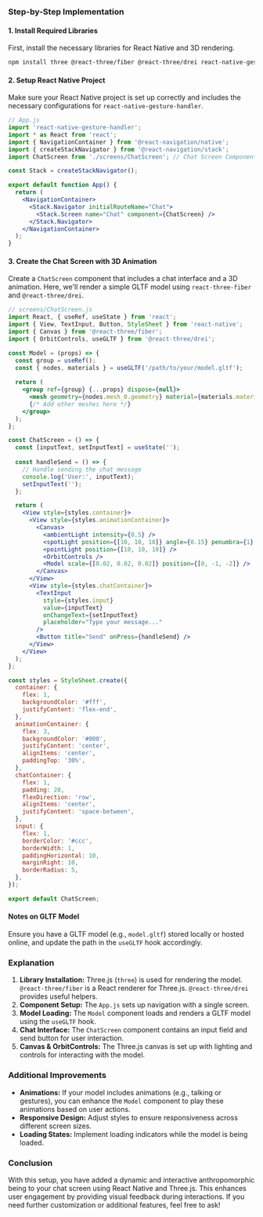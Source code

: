 ### Step-by-Step Implementation

#### 1. Install Required Libraries

First, install the necessary libraries for React Native and 3D rendering.

```bash
npm install three @react-three/fiber @react-three/drei react-native-gesture-handler
```

#### 2. Setup React Native Project

Make sure your React Native project is set up correctly and includes the necessary configurations for `react-native-gesture-handler`.

```jsx
// App.js
import 'react-native-gesture-handler';
import * as React from 'react';
import { NavigationContainer } from '@react-navigation/native';
import { createStackNavigator } from '@react-navigation/stack';
import ChatScreen from './screens/ChatScreen'; // Chat Screen Component

const Stack = createStackNavigator();

export default function App() {
  return (
    <NavigationContainer>
      <Stack.Navigator initialRouteName="Chat">
        <Stack.Screen name="Chat" component={ChatScreen} />
      </Stack.Navigator>
    </NavigationContainer>
  );
}
```

#### 3. Create the Chat Screen with 3D Animation

Create a `ChatScreen` component that includes a chat interface and a 3D animation. Here, we'll render a simple GLTF model using `react-three-fiber` and `@react-three/drei`.

```jsx
// screens/ChatScreen.js
import React, { useRef, useState } from 'react';
import { View, TextInput, Button, StyleSheet } from 'react-native';
import { Canvas } from '@react-three/fiber';
import { OrbitControls, useGLTF } from '@react-three/drei';

const Model = (props) => {
  const group = useRef();
  const { nodes, materials } = useGLTF('/path/to/your/model.gltf');
  
  return (
    <group ref={group} {...props} dispose={null}>
      <mesh geometry={nodes.mesh_0.geometry} material={materials.material_0} />
      {/* Add other meshes here */}
    </group>
  );
};

const ChatScreen = () => {
  const [inputText, setInputText] = useState('');
  
  const handleSend = () => {
    // Handle sending the chat message
    console.log('User:', inputText);
    setInputText('');
  };

  return (
    <View style={styles.container}>
      <View style={styles.animationContainer}>
        <Canvas>
          <ambientLight intensity={0.5} />
          <spotLight position={[10, 10, 10]} angle={0.15} penumbra={1} />
          <pointLight position={[10, 10, 10]} />
          <OrbitControls />
          <Model scale={[0.02, 0.02, 0.02]} position={[0, -1, -2]} />
        </Canvas>
      </View>
      <View style={styles.chatContainer}>
        <TextInput
          style={styles.input}
          value={inputText}
          onChangeText={setInputText}
          placeholder="Type your message..."
        />
        <Button title="Send" onPress={handleSend} />
      </View>
    </View>
  );
};

const styles = StyleSheet.create({
  container: {
    flex: 1,
    backgroundColor: '#fff',
    justifyContent: 'flex-end',
  },
  animationContainer: {
    flex: 3,
    backgroundColor: '#000',
    justifyContent: 'center',
    alignItems: 'center',
    paddingTop: '30%',
  },
  chatContainer: {
    flex: 1,
    padding: 20,
    flexDirection: 'row',
    alignItems: 'center',
    justifyContent: 'space-between',
  },
  input: {
    flex: 1,
    borderColor: '#ccc',
    borderWidth: 1,
    paddingHorizontal: 10,
    marginRight: 10,
    borderRadius: 5,
  },
});

export default ChatScreen;
```

#### Notes on GLTF Model

Ensure you have a GLTF model (e.g., `model.gltf`) stored locally or hosted online, and update the path in the `useGLTF` hook accordingly.

### Explanation

1. **Library Installation:** Three.js (`three`) is used for rendering the model. `@react-three/fiber` is a React renderer for Three.js. `@react-three/drei` provides useful helpers.
2. **Component Setup:** The `App.js` sets up navigation with a single screen.
3. **Model Loading:** The `Model` component loads and renders a GLTF model using the `useGLTF` hook.
4. **Chat Interface:** The `ChatScreen` component contains an input field and send button for user interaction.
5. **Canvas & OrbitControls:** The Three.js canvas is set up with lighting and controls for interacting with the model.

### Additional Improvements

- **Animations:** If your model includes animations (e.g., talking or gestures), you can enhance the `Model` component to play these animations based on user actions.
- **Responsive Design:** Adjust styles to ensure responsiveness across different screen sizes.
- **Loading States:** Implement loading indicators while the model is being loaded.

### Conclusion

With this setup, you have added a dynamic and interactive anthropomorphic being to your chat screen using React Native and Three.js. This enhances user engagement by providing visual feedback during interactions. If you need further customization or additional features, feel free to ask!
